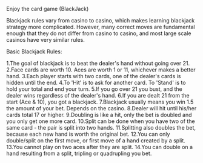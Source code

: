 Enjoy the card game (BlackJack)

Blackjack rules vary from casino to casino, which makes learning blackjack strategy more complicated. However, many correct moves are fundamental enough that they do not differ from casino to casino, and most large scale casinos have very similar rules.

Basic Blackjack Rules:

1.The goal of blackjack is to beat the dealer's hand without going over 21.
2.Face cards are worth 10. Aces are worth 1 or 11, whichever makes a better hand.
3.Each player starts with two cards, one of the dealer's cards is hidden until the end.
4.To 'Hit' is to ask for another card. To 'Stand' is to hold your total and end your turn.
5.If you go over 21 you bust, and the dealer wins regardless of the dealer's hand.
6.If you are dealt 21 from the start (Ace & 10), you got a blackjack.
7.Blackjack usually means you win 1.5 the amount of your bet. Depends on the casino.
8.Dealer will hit until his/her cards total 17 or higher.
9.Doubling is like a hit, only the bet is doubled and you only get one more card.
10.Split can be done when you have two of the same card - the pair is split into two hands.
11.Splitting also doubles the bet, because each new hand is worth the original bet.
12.You can only double/split on the first move, or first move of a hand created by a split.
13.You cannot play on two aces after they are split.
14.You can double on a hand resulting from a split, tripling or quadrupling you bet.
